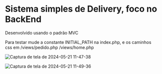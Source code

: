 <h1> Sistema simples de Delivery, foco no BackEnd </h1>

Desenvolvido usando o padrão MVC

Para testar mude a constante INITIAL_PATH na index.php, e os caminhos css em /views/pedido.php /views/home.php

![Captura de tela de 2024-05-21 11-47-38](https://github.com/Lukasrangel/sistema-delivery/assets/103273579/47434445-0a46-43c7-9481-ca1d1fb4ec8b)

![Captura de tela de 2024-05-21 11-49-36](https://github.com/Lukasrangel/sistema-delivery/assets/103273579/309f4a55-67b8-4d4f-81da-de4153966645)
